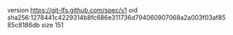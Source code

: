 version https://git-lfs.github.com/spec/v1
oid sha256:1278441c4229314b8fc686e311736d794060907068a2a003f03af8585c8186db
size 151
